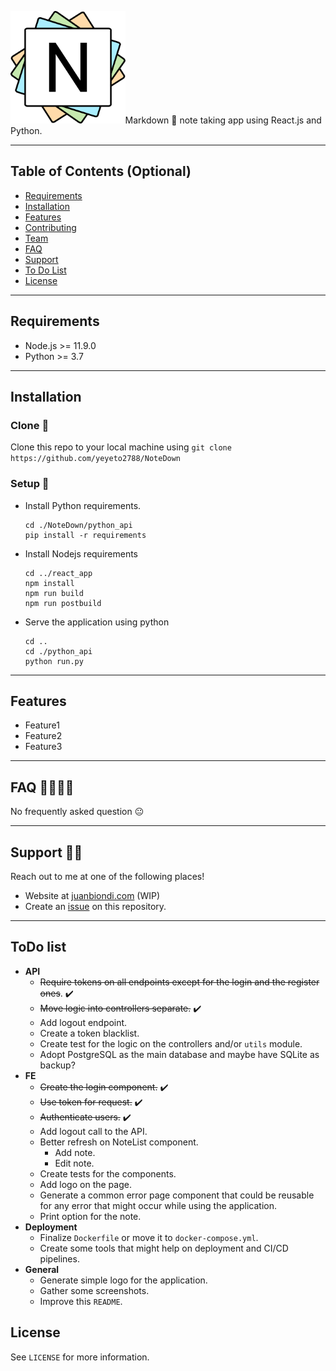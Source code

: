 <!-- PROJECT LOGO -->

<img src="./documentation/notedown_logo.svg" height="180"><qoute>Markdown :bookmark_tabs: note taking app using React.js and Python.<qoute>

---

## Table of Contents (Optional)

- [Requirements](#requirements)
- [Installation](#installation)
- [Features](#features)
- [Contributing](#contributing)
- [Team](#team)
- [FAQ](#faq)
- [Support](#support)
- [To Do List](#todo-list)
- [License](#license)

---

## Requirements

- Node.js >= 11.9.0
- Python >= 3.7

---

## Installation

### Clone :dancers:

Clone this repo to your local machine using `git clone https://github.com/yeyeto2788/NoteDown`

### Setup :toolbox:

- Install Python requirements.

  ```shell
  cd ./NoteDown/python_api
  pip install -r requirements
  ```

- Install Nodejs requirements

  ```shell
  cd ../react_app
  npm install
  npm run build
  npm run postbuild
  ```

- Serve the application using python
  ```shell
  cd ..
  cd ./python_api
  python run.py
  ```

---

## Features

- Feature1
- Feature2
- Feature3

---

## FAQ :raising_hand_woman::raising_hand_man:

No frequently asked question :neutral_face:

---

## Support :mechanic:

Reach out to me at one of the following places!

- Website at [juanbiondi.com](https://www.juanbiondi.com) (WIP)
- Create an [issue](https://github.com/yeyeto2788/NoteDown/issues/new/choose) on this repository.

---

## ToDo list

- **API**
  - ~~Require tokens on all endpoints except for the login and the register ones~~. :heavy_check_mark:
  - ~~Move logic into controllers separate.~~ :heavy_check_mark:
  - Add logout endpoint.
  - Create a token blacklist.
  - Create test for the logic on the controllers and/or `utils` module.
  - Adopt PostgreSQL as the main database and maybe have SQLite as backup?
- **FE**
  - ~~Create the login component.~~ :heavy_check_mark:
  - ~~Use token for request.~~ :heavy_check_mark:
  - ~~Authenticate users.~~ :heavy_check_mark:
  - Add logout call to the API.
  - Better refresh on NoteList component.
    - Add note.
    - Edit note.
  - Create tests for the components.
  - Add logo on the page.
  - Generate a common error page component that could be reusable for any error that might occur while using the application.
  - Print option for the note.
- **Deployment**
  - Finalize `Dockerfile` or move it to `docker-compose.yml`.
  - Create some tools that might help on deployment and CI/CD pipelines.
- **General**
  - Generate simple logo for the application.
  - Gather some screenshots.
  - Improve this `README`.

## License

See `LICENSE` for more information.
